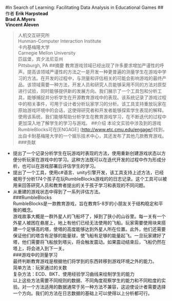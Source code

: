 #In Search of Learning: Facilitating Data Analysis in Educational Games
##作者
__Erik Harpstead__  
__Brad A.Myers__  
__Vincent Aleven__  
>人机交互研究所  
>Hunman-Computer Interaction Institute  
>卡内基梅隆大学  
>Carnegie Mellon University  
>匹兹堡，宾夕法尼亚州  
>Pittsburgh, PA
##摘要
教育游戏领域已经出现了许多要求增加严谨性的呼声。提高该领域严谨性的方法之一是开发一种更普遍的测量学生在游戏中学习的方法。在开发的过程中，与测量和评估相关的可能会影响游戏的最终产品。该领域需要一种方法，开发人员和研究人员能够采用不同的方法对原型进行试验，同时能够提供新的发展方向。我们展示了一个工具包和分析工具，能够捕捉并分析学生在开源教育游戏中的表现。该系统记录了游戏过程中的相关事件，可用于设计者分析玩家学习的分析。该工具支持重放玩家在原始游戏环境中的会话，这使得研究者和开发者能够探索学生表现的解释。使用该系统，我们能够帮助分析学生在教育游戏学习，在不断迭代的过程中更加深入地了解学生的学习与游戏。
##介绍
本论文实验中涉及到的游戏RumbleBlocks可在[ENGAGE] (http://www.etc.cmu.edu/engage/)找到，出自卡耐基梅隆大学的一个娱乐技术中心，其还发布了其他几款教育游戏。  
###贡献  
* 提出了一个记录分析学生在玩游戏时表现的方法，使用重新创建游戏状态以方便分析玩家在游戏中的学习。这种方法既可以在迭代开发的过程中作为形成分析，也可以在游戏部署后评估学生的学习。  
* 提出了一个工具，使用c#语言、unity引擎开发，该工具支持上述方法，已经被用于分析174个孩子在玩RumbleBlocks游戏的的日志记录。这个工具可以被用来回答研究人员和教育者提出的关于孩子学习和表现的不同问题。  
* 从重建的游戏状态中得到了一系列评估方法。  
###RumbleBlocks  
RumbleBlocks是一款教育游戏，旨在教育5-8岁的小朋友关于结构稳定和平衡的概念。  
游戏故事大概是一群外星人的飞船坏了，掉到了狭小的山谷里。每一关有一个外星人被困在悬崖上，地上有他们已经无法使用的飞船。玩家需要使用块来搭建一个足够高的塔，使塔的高度能够达到外星人所在位置。此外，他们还需要保证他们的塔含有足够的能量球，使飞船有足够的能量起飞。一旦玩家建好了塔，他们需要将飞船放到塔尖，将会触发震动。如果震动结束后，飞船仍然在塔上，将会进入到下一关。  
###游戏中的测量学习  
最终判断教育游戏是根据他们将学到的东西转移到游戏环境之外的能力。  
简单方法：玩家通过的关数  
复杂方法：ECD、BKT、使用经验学习曲线来绘制学生的能力  
以上这些方法需要不同规则的数据、不同角度观察学生的能力和不同粒度的实验。对一个方法适用的数据通常于另一种方法不兼容，这迫使设计者需要选择一个方向。我们的方法在日志数据的基础上可以使得以上分析都可行。